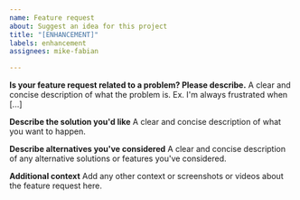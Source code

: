 ```yaml
---
name: Feature request
about: Suggest an idea for this project
title: "[ENHANCEMENT]"
labels: enhancement
assignees: mike-fabian

---
```


**Is your feature request related to a problem? Please describe.**
A clear and concise description of what the problem is. Ex. I'm always frustrated when [...]

**Describe the solution you'd like**
A clear and concise description of what you want to happen.

**Describe alternatives you've considered**
A clear and concise description of any alternative solutions or features you've considered.

**Additional context**
Add any other context or screenshots or videos about the feature request here.
